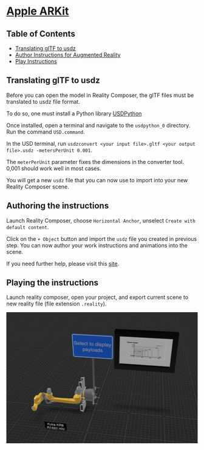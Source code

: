 # [Apple ARKit](https://developer.apple.com/augmented-reality/)

## Table of Contents

* [Translating glTF to usdz](#translating-gltf-to-usdz)
* [Author Instructions for Augmented Reality](#authoring-the-instructions)
* [Play Instructions](#playing-the-instructions)

## Translating glTF to usdz

Before you can open the model in Reality Composer, the glTF files must be translated to usdz file format.

To do so, one must install a Python library [USDPython](https://developer.apple.com/download/more/?=USDPython)

Once installed, open a terminal and navigate to the `usdpython_0` directory. Run the command `USD.command`.

In the USD terminal, run `usdzconvert <your input file>.gltf <your output file>.usdz -metersPerUnit 0.001`.

The `meterPerUnit` parameter fixes the dimensions in the converter tool. 0,001 should work well in most cases.

You will get a new `usdz` file that you can now use to import into your new Reality Composer scene.

## Authoring the instructions

Launch Reality Composer, choose `Horizontal Anchor`, unselect `Create with default content`.

Click on the `+ Object` button and import the `usdz` file you created in previous step. You can now author your work instructions and animations into the scene.

If you need further help, please visit this [site](https://developer.apple.com/videos/play/wwdc2019/609/).

## Playing the instructions

Launch reality composer, open your project, and export current scene to new reality file (file extension `.reality`).

![Reality Composer](../_media/reality_composer.png)

